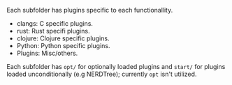 Each subfolder has plugins specific to each functionallity. 

 - clangs: C specific plugins.
 - rust: Rust specifi plugins.
 - clojure: Clojure specific plugins.
 - Python: Python specific plugins.
 - Plugins: Misc/others.

Each subfolder has `opt/` for optionally loaded plugins and `start/` for plugins loaded unconditionally (e.g NERDTree); currently 
`opt` isn't utilized. 
